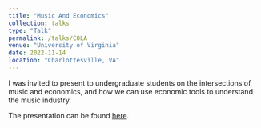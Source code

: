 ```yaml
---
title: "Music And Economics"
collection: talks
type: "Talk"
permalink: /talks/COLA
venue: "University of Virginia"
date: 2022-11-14
location: "Charlottesville, VA"
---
```


I was invited to present to undergraduate students on the intersections of music and economics, and how we can use economic tools to understand the music industry.

The presentation can be found [here](MSchnidman.github.io/files/Schnidman_COLA_Presentation_Rev2_1610.pdf).
